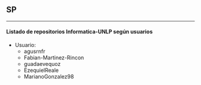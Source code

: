 ## SP 

--------------
#### Listado de repositorios Informatica-UNLP según usuarios

- Usuario: 
  - agusrnfr
  - Fabian-Martinez-Rincon
  - guadaevequoz
  - EzequielReale
  - MarianoGonzalez98